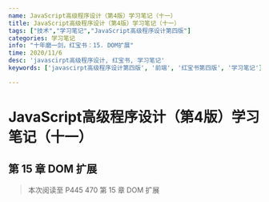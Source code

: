 ```yaml
---
name: JavaScript高级程序设计（第4版）学习笔记（十一）
title: JavaScript高级程序设计（第4版）学习笔记（十一）
tags: ["技术","学习笔记","JavaScript高级程序设计第四版"]
categories: 学习笔记
info: "十年磨一剑，红宝书：15. DOM扩展"
time: 2020/11/6
desc: 'javascirpt高级程序设计, 红宝书, 学习笔记'
keywords: ['javascirpt高级程序设计第四版', '前端', '红宝书第四版', '学习笔记']

---
```


# JavaScript高级程序设计（第4版）学习笔记（十一）

## 第 15 章 DOM 扩展



> 本次阅读至 P445 470 第 15 章 DOM 扩展
